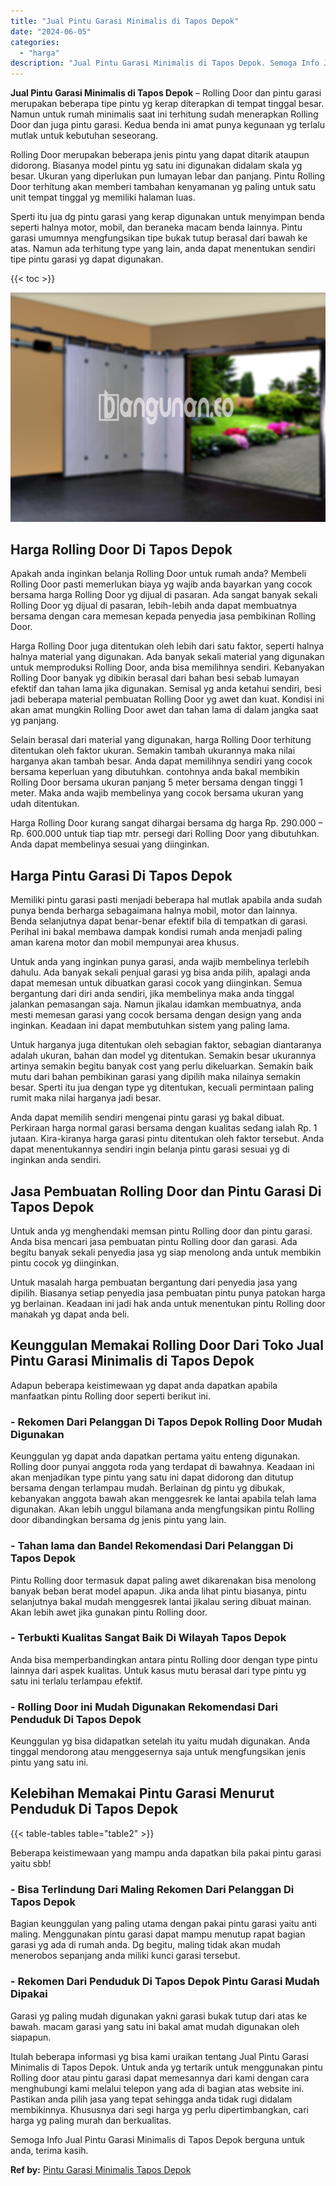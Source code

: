```yaml
---
title: "Jual Pintu Garasi Minimalis di Tapos Depok"
date: "2024-06-05"
categories: 
  - "harga"
description: "Jual Pintu Garasi Minimalis di Tapos Depok. Semoga Info Jual Pintu Garasi Minimalis di Tapos Depok berguna untuk anda, terima kasih...."
---
```


**Jual Pintu Garasi Minimalis di Tapos Depok** – Rolling Door dan pintu garasi merupakan beberapa tipe pintu yg kerap diterapkan di tempat tinggal besar. Namun untuk rumah minimalis saat ini terhitung sudah menerapkan Rolling Door dan juga pintu garasi. Kedua benda ini amat punya kegunaan yg terlalu mutlak untuk kebutuhan seseorang.

Rolling Door merupakan beberapa jenis pintu yang dapat ditarik ataupun didorong. Biasanya model pintu yg satu ini digunakan didalam skala yg besar. Ukuran yang diperlukan pun lumayan lebar dan panjang. Pintu Rolling Door terhitung akan memberi tambahan kenyamanan yg paling untuk satu unit tempat tinggal yg memiliki halaman luas.

Sperti itu jua dg pintu garasi yang kerap digunakan untuk menyimpan benda seperti halnya motor, mobil, dan beraneka macam benda lainnya. Pintu garasi umumnya mengfungsikan tipe bukak tutup berasal dari bawah ke atas. Namun ada terhitung type yang lain, anda dapat menentukan sendiri tipe pintu garasi yg dapat digunakan.

{{< toc >}}

![Jual Pintu Garasi Minimalis di Tapos Depok](/images/pintu-garasi-37.png)

## Harga Rolling Door Di Tapos Depok

Apakah anda inginkan belanja Rolling Door untuk rumah anda? Membeli Rolling Door pasti memerlukan biaya yg wajib anda bayarkan yang cocok bersama harga Rolling Door yg dijual di pasaran. Ada sangat banyak sekali Rolling Door yg dijual di pasaran, lebih-lebih anda dapat membuatnya bersama dengan cara memesan kepada penyedia jasa pembikinan Rolling Door.

Harga Rolling Door juga ditentukan oleh lebih dari satu faktor, seperti halnya halnya material yang digunakan. Ada banyak sekali material yang digunakan untuk memproduksi Rolling Door, anda bisa memilihnya sendiri. Kebanyakan Rolling Door banyak yg dibikin berasal dari bahan besi sebab lumayan efektif dan tahan lama jika digunakan. Semisal yg anda ketahui sendiri, besi jadi beberapa material pembuatan Rolling Door yg awet dan kuat. Kondisi ini akan amat mungkin Rolling Door awet dan tahan lama di dalam jangka saat yg panjang.

Selain berasal dari material yang digunakan, harga Rolling Door terhitung ditentukan oleh faktor ukuran. Semakin tambah ukurannya maka nilai harganya akan tambah besar. Anda dapat memilihnya sendiri yang cocok bersama keperluan yang dibutuhkan. contohnya anda bakal membikin Rolling Door bersama ukuran panjang 5 meter bersama dengan tinggi 1 meter. Maka anda wajib membelinya yang cocok bersama ukuran yang udah ditentukan.

Harga Rolling Door kurang sangat dihargai bersama dg harga Rp. 290.000 – Rp. 600.000 untuk tiap tiap mtr. persegi dari Rolling Door yang dibutuhkan. Anda dapat membelinya sesuai yang diinginkan.

## Harga Pintu Garasi Di Tapos Depok

Memiliki pintu garasi pasti menjadi beberapa hal mutlak apabila anda sudah punya benda berharga sebagaimana halnya mobil, motor dan lainnya. Benda selanjutnya dapat benar-benar efektif bila di tempatkan di garasi. Perihal ini bakal membawa dampak kondisi rumah anda menjadi paling aman karena motor dan mobil mempunyai area khusus.

Untuk anda yang inginkan punya garasi, anda wajib membelinya terlebih dahulu. Ada banyak sekali penjual garasi yg bisa anda pilih, apalagi anda dapat memesan untuk dibuatkan garasi cocok yang diinginkan. Semua bergantung dari diri anda sendiri, jika membelinya maka anda tinggal jalankan pemasangan saja. Namun jikalau idamkan membuatnya, anda mesti memesan garasi yang cocok bersama dengan design yang anda inginkan. Keadaan ini dapat membutuhkan sistem yang paling lama.

Untuk harganya juga ditentukan oleh sebagian faktor, sebagian diantaranya adalah ukuran, bahan dan model yg ditentukan. Semakin besar ukurannya artinya semakin begitu banyak cost yang perlu dikeluarkan. Semakin baik mutu dari bahan pembikinan garasi yang dipilih maka nilainya semakin besar. Sperti itu jua dengan type yg ditentukan, kecuali permintaan paling rumit maka nilai harganya jadi besar.

Anda dapat memilih sendiri mengenai pintu garasi yg bakal dibuat. Perkiraan harga normal garasi bersama dengan kualitas sedang ialah Rp. 1 jutaan. Kira-kiranya harga garasi pintu ditentukan oleh faktor tersebut. Anda dapat menentukannya sendiri ingin belanja pintu garasi sesuai yg di inginkan anda sendiri.

## Jasa Pembuatan Rolling Door dan Pintu Garasi Di Tapos Depok

Untuk anda yg menghendaki memsan pintu Rolling door dan pintu garasi. Anda bisa mencari jasa pembuatan pintu Rolling door dan garasi. Ada begitu banyak sekali penyedia jasa yg siap menolong anda untuk membikin pintu cocok yg diinginkan.

Untuk masalah harga pembuatan bergantung dari penyedia jasa yang dipilih. Biasanya setiap penyedia jasa pembuatan pintu punya patokan harga yg berlainan. Keadaan ini jadi hak anda untuk menentukan pintu Rolling door manakah yg dapat anda beli.

## Keunggulan Memakai Rolling Door Dari Toko Jual Pintu Garasi Minimalis di Tapos Depok

Adapun beberapa keistimewaan yg dapat anda dapatkan apabila manfaatkan pintu Rolling door seperti berikut ini.

### \- Rekomen Dari Pelanggan Di Tapos Depok Rolling Door Mudah Digunakan

Keunggulan yg dapat anda dapatkan pertama yaitu enteng digunakan. Rolling door punyai anggota roda yang terdapat di bawahnya. Keadaan ini akan menjadikan type pintu yang satu ini dapat didorong dan ditutup bersama dengan terlampau mudah. Berlainan dg pintu yg dibukak, kebanyakan anggota bawah akan menggesrek ke lantai apabila telah lama digunakan. Akan lebih unggul bilamana anda mengfungsikan pintu Rolling door dibandingkan bersama dg jenis pintu yang lain.

### \- Tahan lama dan Bandel Rekomendasi Dari Pelanggan Di Tapos Depok

Pintu Rolling door termasuk dapat paling awet dikarenakan bisa menolong banyak beban berat model apapun. Jika anda lihat pintu biasanya, pintu selanjutnya bakal mudah menggesrek lantai jikalau sering dibuat mainan. Akan lebih awet jika gunakan pintu Rolling door.

### \- Terbukti Kualitas Sangat Baik Di Wilayah Tapos Depok

Anda bisa memperbandingkan antara pintu Rolling door dengan type pintu lainnya dari aspek kualitas. Untuk kasus mutu berasal dari type pintu yg satu ini terlalu terlampau efektif.

### \- Rolling Door ini Mudah Digunakan Rekomendasi Dari Penduduk Di Tapos Depok

Keunggulan yg bisa didapatkan setelah itu yaitu mudah digunakan. Anda tinggal mendorong atau menggesernya saja untuk mengfungsikan jenis pintu yang satu ini.

## Kelebihan Memakai Pintu Garasi Menurut Penduduk Di Tapos Depok

{{< table-tables table="table2" >}}

Beberapa keistimewaan yang mampu anda dapatkan bila pakai pintu garasi yaitu sbb!

### \- Bisa Terlindung Dari Maling Rekomen Dari Pelanggan Di Tapos Depok

Bagian keunggulan yang paling utama dengan pakai pintu garasi yaitu anti maling. Menggunakan pintu garasi dapat mampu menutup rapat bagian garasi yg ada di rumah anda. Dg begitu, maling tidak akan mudah menerobos sepanjang anda miliki kunci garasi tersebut.

### \- Rekomen Dari Penduduk Di Tapos Depok Pintu Garasi Mudah Dipakai

Garasi yg paling mudah digunakan yakni garasi bukak tutup dari atas ke bawah. macam garasi yang satu ini bakal amat mudah digunakan oleh siapapun.

Itulah beberapa informasi yg bisa kami uraikan tentang Jual Pintu Garasi Minimalis di Tapos Depok. Untuk anda yg tertarik untuk menggunakan pintu Rolling door atau pintu garasi dapat memesannya dari kami dengan cara menghubungi kami melalui telepon yang ada di bagian atas website ini. Pastikan anda pilih jasa yang tepat sehingga anda tidak rugi didalam membikinnya. Khususnya dari segi harga yg perlu dipertimbangkan, cari harga yg paling murah dan berkualitas.

Semoga Info Jual Pintu Garasi Minimalis di Tapos Depok berguna untuk anda, terima kasih.

**Ref by:** [Pintu Garasi Minimalis Tapos Depok](https://id.wikipedia.org/wiki/Pintu)

